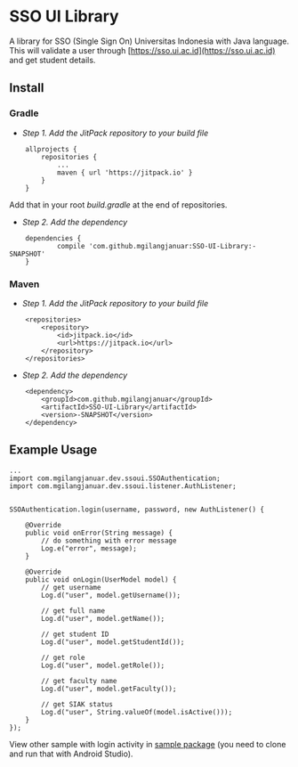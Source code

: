 SSO UI Library
==============

A library for SSO (Single Sign On) Universitas Indonesia with Java language. This will validate a user through [https://sso.ui.ac.id](https://sso.ui.ac.id) and get student details.

## Install

### Gradle
 - *Step 1. Add the JitPack repository to your build file*
```
	allprojects {
		repositories {
			...
			maven { url 'https://jitpack.io' }
		}
	}
```
Add that in your root _build.gradle_ at the end of repositories.
 - *Step 2. Add the dependency*
```
	dependencies {
	        compile 'com.github.mgilangjanuar:SSO-UI-Library:-SNAPSHOT'
	}
```

### Maven
 - *Step 1. Add the JitPack repository to your build file*
```
	<repositories>
		<repository>
		    <id>jitpack.io</id>
		    <url>https://jitpack.io</url>
		</repository>
	</repositories>
```
 - *Step 2. Add the dependency*
```
	<dependency>
	    <groupId>com.github.mgilangjanuar</groupId>
	    <artifactId>SSO-UI-Library</artifactId>
	    <version>-SNAPSHOT</version>
	</dependency>
```

## Example Usage

```
...
import com.mgilangjanuar.dev.ssoui.SSOAuthentication;
import com.mgilangjanuar.dev.ssoui.listener.AuthListener;


SSOAuthentication.login(username, password, new AuthListener() {

    @Override
    public void onError(String message) {
        // do something with error message
        Log.e("error", message);
    }

    @Override
    public void onLogin(UserModel model) {
        // get username
        Log.d("user", model.getUsername());

        // get full name
        Log.d("user", model.getName());

        // get student ID
        Log.d("user", model.getStudentId());

        // get role
        Log.d("user", model.getRole());

        // get faculty name
        Log.d("user", model.getFaculty());

        // get SIAK status
        Log.d("user", String.valueOf(model.isActive()));
    }
});
```

View other sample with login activity in [sample package](https://github.com/mgilangjanuar/SSO-UI-Library/tree/master/sample) (you need to clone and run that with Android Studio).
